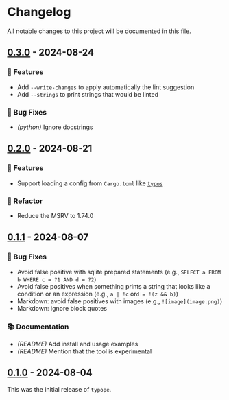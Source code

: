 # Changelog

All notable changes to this project will be documented in this file.

## [0.3.0] - 2024-08-24

### 🚀 Features

- Add `--write-changes` to apply automatically the lint suggestion
- Add `--strings` to print strings that would be linted

### 🐛 Bug Fixes

- *(python)* Ignore docstrings

[0.3.0]: https://github.com/ronnychevalier/typope/compare/v0.2.0..v0.3.0

## [0.2.0] - 2024-08-21

### 🚀 Features

- Support loading a config from `Cargo.toml` like [`typos`][typos]

### 🚜 Refactor

- Reduce the MSRV to 1.74.0

[0.2.0]: https://github.com/ronnychevalier/typope/compare/v0.1.1..v0.2.0

## [0.1.1] - 2024-08-07

### 🐛 Bug Fixes

- Avoid false positive with sqlite prepared statements (e.g., `SELECT a FROM b WHERE c = ?1 AND d = ?2`)
- Avoid false positives when something prints a string that looks like a condition or an expression (e.g., `a | !c` or`d = !(z && b)`)
- Markdown: avoid false positives with images (e.g., `![image](image.png)`)
- Markdown: ignore block quotes

### 📚 Documentation

- *(README)* Add install and usage examples
- *(README)* Mention that the tool is experimental

[0.1.1]: https://github.com/ronnychevalier/typope/compare/v0.1.0..v0.1.1

## [0.1.0] - 2024-08-04

This was the initial release of `typope`.

[0.1.0]: https://github.com/ronnychevalier/typope/releases/tag/v0.1.0

[typos]: https://github.com/crate-ci/typos
